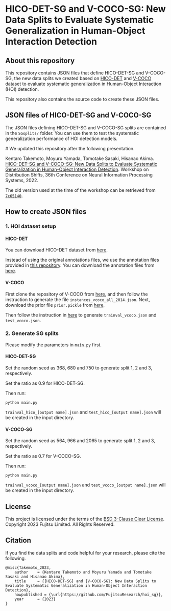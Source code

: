 # HICO-DET-SG and V-COCO-SG: New Data Splits to Evaluate Systematic Generalization in Human-Object Interaction Detection
## About this repository
This repository contains JSON files that define HICO-DET-SG and V-COCO-SG, the new data splits we created based on [HICO-DET](http://www-personal.umich.edu/~ywchao/hico/) and [V-COCO](https://github.com/s-gupta/v-coco) dataset to evaluate systematic generalization in Human-Object Interaction (HOI) detection.

This repository also contains the source code to create these JSON files.

## JSON files of HICO-DET-SG and V-COCO-SG
The JSON files defining HICO-DET-SG and V-COCO-SG splits are contained in the `SGsplits/` folder.
You can use them to test the systematic generalization performance of HOI detection models.  


\# We updated this repository after the following presentation. 

Kentaro Takemoto, Moyuru Yamada, Tomotake Sasaki, Hisanao Akima. 
[HICO-DET-SG and V-COCO-SG: New Data Splits to Evaluate Systematic Generalization in Human-Object Interaction Detection](https://openreview.net/forum?id=1Ketalw43B). 
Workshop on Distribution Shifts, 36th Conference on Neural Information Processing Systems, 2022. 

The old version used at the time of the workshop can be retrieved from [`7c65140`](https://github.com/FujitsuResearch/hoi_sg/tree/7c651401bb276cee4719eb4dec07d3ab19f4bda0).  


## How to create JSON files
### 1. HOI dataset setup
#### HICO-DET
You can download HICO-DET dataset from [here](https://drive.google.com/open?id=1QZcJmGVlF9f4h-XLWe9Gkmnmj2z1gSnk). 

Instead of using the original annotations files, we use the annotation files provided in [this repository](https://github.com/YueLiao/PPDM). You can download the annotation files from [here](https://drive.google.com/open?id=1WI-gsNLS-t0Kh8TVki1wXqc3y2Ow1f2R). 

#### V-COCO
First clone the repository of V-COCO from [here](https://github.com/s-gupta/v-coco), and then follow the instruction to generate the file `instances_vcoco_all_2014.json`. Next, download the prior file `prior.pickle` from [here](https://drive.google.com/drive/folders/10uuzvMUCVVv95-xAZg5KS94QXm7QXZW4).

Then follow the instruction in [here](https://github.com/hitachi-rd-cv/qpic) to generate `trainval_vcoco.json` and `test_vcoco.json`.


### 2. Generate SG splits
Please modify the parameters in `main.py` first.

#### HICO-DET-SG
Set the random seed as 368, 680 and 750 to generate split 1, 2 and 3, respectively.

Set the ratio as 0.9 for HICO-DET-SG.

Then run:
```shell
python main.py
```
`trainval_hico_[output name].json` and `test_hico_[output name].json` will be created in the input directory.

#### V-COCO-SG
Set the random seed as 564, 966 and 2065 to generate split 1, 2 and 3, respectively.

Set the ratio as 0.7 for V-COCO-SG.

Then run:
```shell
python main.py
```
`trainval_vcoco_[output name].json` and `test_vcoco_[output name].json` will be created in the input directory.


## License
This project is licensed under the terms of the [BSD 3-Clause Clear License](https://spdx.org/licenses/BSD-3-Clause-Clear.html).
Copyright 2023 Fujitsu Limited. All Rights Reserved.

## Citation

If you find the data splits and code helpful for your research, please cite the following.
```
@misc{Takemoto_2023,
    author    = {Kentaro Takemoto and Moyuru Yamada and Tomotake Sasaki and Hisanao Akima},
    title     = {{HICO-DET-SG} and {V-COCO-SG}: New Data Splits to Evaluate Systematic Generalization in Human-Object Interaction Detection},
    howpublished = {\url{https://github.com/FujitsuResearch/hoi_sg}},
    year      = {2023}
}
```